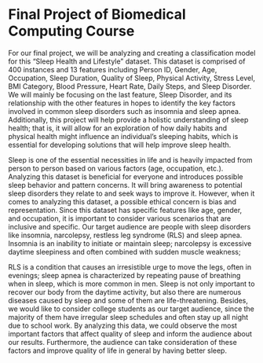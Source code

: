 # Final Project of Biomedical Computing Course

For our final project, we will be analyzing and creating a classification model for this “Sleep Health and Lifestyle” dataset. This dataset is comprised of 400 instances and 13 features including Person ID, Gender, Age, Occupation, Sleep Duration, Quality of Sleep, Physical Activity, Stress Level, BMI Category, Blood Pressure, Heart Rate, Daily Steps, and Sleep Disorder. We will mainly be focusing on the last feature, Sleep Disorder, and its relationship with the other features in hopes to identify the key factors involved in common sleep disorders such as insomnia and sleep apnea. Additionally, this project will help provide a holistic understanding of sleep health; that is, it will allow for an exploration of how daily habits and physical health might influence an individual’s sleeping habits, which is essential for developing solutions that will help improve sleep health.

Sleep is one of the essential necessities in life and is heavily impacted from person to person based on various factors (age, occupation, etc.). Analyzing this dataset is beneficial for everyone and introduces possible sleep behavior and pattern concerns. It will bring awareness to potential sleep disorders they relate to and seek ways to improve it. However, when it comes to analyzing this dataset, a possible ethical concern is bias and representation. Since this dataset has specific features like age, gender, and occupation, it is important to consider various scenarios that are inclusive and specific.
Our target audience are people with sleep disorders like insomnia, narcolepsy, restless leg syndrome (RLS) and sleep apnea. Insomnia is an inability to initiate or maintain sleep; narcolepsy is excessive daytime sleepiness and often combined with sudden muscle weakness;

RLS is a condition that causes an irresistible urge to move the legs, often in evenings; sleep apnea is characterized by repeating pause of breathing when in sleep, which is more common in men. Sleep is not only important to recover our body from the daytime activity, but also there are numerous diseases caused by sleep and some of them are life-threatening. Besides, we would like to consider college students as our target audience, since the majority of them have irregular sleep schedules and often stay up all night due to school work. By analyzing this data, we could observe the most important factors that affect quality of sleep and inform the audience about our results. Furthermore, the audience can take consideration of these factors and improve quality of life in general by having better sleep. 
